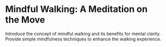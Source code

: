 # Mindful Walking: A Meditation on the Move

Introduce the concept of mindful walking and its benefits for mental clarity.
Provide simple mindfulness techniques to enhance the walking experience.
